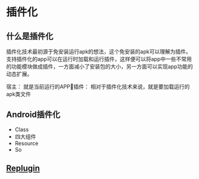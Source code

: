 # 插件化

## 什么是插件化
插件化技术最初源于免安装运行apk的想法，这个免安装的apk可以理解为插件。支持插件化的app可以在运行时加载和运行插件，这样便可以将app中一些不常用的功能模块做成插件，一方面减小了安装包的大小，另一方面可以实现app功能的动态扩展。

宿主： 就是当前运行的APP插件： 相对于插件化技术来说，就是要加载运行的apk类文件

## Android插件化
* Class
* 四大组件
* Resource
* So
## [Replugin](/replugin.md)